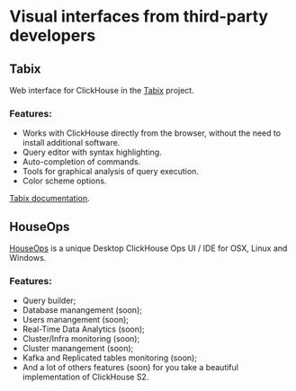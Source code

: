 # Visual interfaces from third-party developers

## Tabix

Web interface for ClickHouse in the [Tabix](https://github.com/tabixio/tabix) project.

### Features:
- Works with ClickHouse directly from the browser, without the need to install additional software.
- Query editor with syntax highlighting.
- Auto-completion of commands.
- Tools for graphical analysis of query execution.
- Color scheme options.

[Tabix documentation](https://tabix.io/doc/).



## HouseOps

[HouseOps](https://github.com/HouseOps/HouseOps) is a unique Desktop ClickHouse Ops UI / IDE for OSX, Linux and Windows.

### Features:
- Query builder;
- Database manangement (soon);
- Users manangement (soon);
- Real-Time Data Analytics (soon);
- Cluster/Infra monitoring (soon);
- Cluster manangement (soon);
- Kafka and Replicated tables monitoring (soon);
- And a lot of others features (soon) for you take a beautiful implementation of ClickHouse S2.
